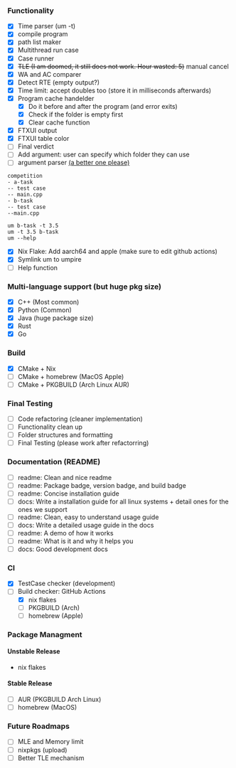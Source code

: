 ### Functionality
- [x] Time parser (um -t)
- [x] compile program
- [x] path list maker
- [x] Multithread run case
- [x] Case runner
- [x] ~~TLE (I am doomed, it still does not work. Hour wasted: 5)~~ manual cancel
- [x] WA and AC comparer
- [x] Detect RTE (empty output?)
- [x] Time limit: accept doubles too (store it in milliseconds afterwards)
- [x] Program cache handelder
    - [x] Do it before and after the program (and error exits)
    - [x] Check if the folder is empty first 
    - [x] Clear cache function
- [x] FTXUI output
- [x] FTXUI table color
- [ ] Final verdict
- [ ] Add argument: user can specify which folder they can use
- [ ] argument parser [(a better one please)](https://github.com/p-ranav/argparse)
```
competition
- a-task
-- test case
-- main.cpp
- b-task
-- test case
--main.cpp

um b-task -t 3.5
um -t 3.5 b-task
um --help
```
- [x] Nix Flake: Add aarch64 and apple (make sure to edit github actions)
- [x] Symlink um to umpire 
- [ ] Help function

### Multi-language support (but huge pkg size)
- [x] C++ (Most common)
- [x] Python (Common)
- [x] Java (huge package size)
- [x] Rust
- [x] Go

### Build
- [x] CMake + Nix
- [ ] CMake + homebrew (MacOS Apple)
- [ ] CMake + PKGBUILD (Arch Linux AUR)

### Final Testing
- [ ] Code refactoring (cleaner implementation)
- [ ] Functionality clean up
- [ ] Folder structures and formatting
- [ ] Final Testing (please work after refactorring)

### Documentation (README)
- [ ] readme: Clean and nice readme
- [ ] readme: Package badge, version badge, and build badge
- [ ] readme: Concise installation guide
- [ ] docs: Write a installation guide for all linux systems + detail ones for the ones we support
- [ ] readme: Clean, easy to understand usage guide
- [ ] docs: Write a detailed usage guide in the docs
- [ ] readme: A demo of how it works
- [ ] readme: What is it and why it helps you
- [ ] docs: Good development docs

### CI
- [x] TestCase checker (development)
- [ ] Build checker: GitHub Actions
  - [x] nix flakes
  - [ ] PKGBUILD (Arch)
  - [ ] homebrew (Apple)

### Package Managment
#### Unstable Release
- nix flakes

#### Stable Release
- [ ] AUR (PKGBUILD Arch Linux) 
- [ ] homebrew (MacOS)

### Future Roadmaps
- [ ] MLE and Memory limit
- [ ] nixpkgs (upload)
- [ ] Better TLE mechanism
